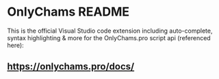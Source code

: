 # OnlyChams README

This is the official Visual Studio code extension including auto-complete, syntax highlighting & more for the OnlyChams.pro script api (referenced here):

## https://onlychams.pro/docs/